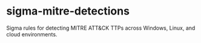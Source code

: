 # sigma-mitre-detections
Sigma rules for detecting MITRE ATT&amp;CK TTPs across Windows, Linux, and cloud environments.
